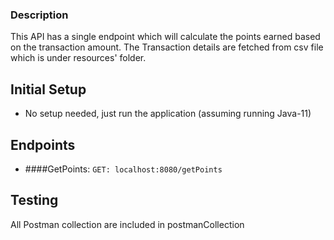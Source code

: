 ### Description
This API has a single endpoint which will calculate the points earned based on the transaction amount. The Transaction details are fetched from csv file which is under resources' folder.
## Initial Setup
- No setup needed, just run the application (assuming running Java-11)

## Endpoints

- ####GetPoints:
`GET: localhost:8080/getPoints`



##  Testing

All Postman collection are included in postmanCollection